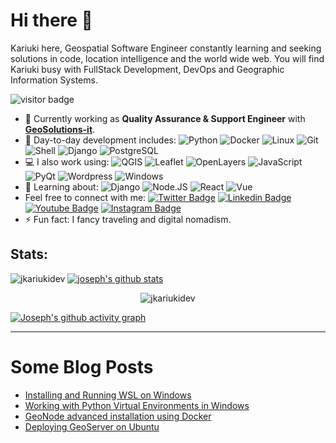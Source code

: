 # Hi there 👋

Kariuki here, Geospatial Software Engineer constantly learning and seeking solutions in code, location intelligence and the world wide web. You will find Kariuki busy with FullStack Development, DevOps and Geographic Information Systems.

<img src="https://visitor-badge.laobi.icu/badge?page_id=jkariukidev.jkariukidev" alt="visitor badge"/>

- 🏢 Currently working as **Quality Assurance & Support Engineer** with [**GeoSolutions-it**](https://github.com/geosolutions-it/).
- 🚀 Day-to-day development includes: 
  ![Python](https://img.shields.io/badge/-Python-8fcfd1?style=plastic&logo=Python)
  ![Docker](https://img.shields.io/badge/-docker-1642B6?style=plastic&logo=docker)
  ![Linux](https://img.shields.io/badge/-Linux-black?style=plastic&logo=linux)
  ![Git](https://img.shields.io/badge/-Git-black?style=plastic&logo=git)
  ![Shell](https://img.shields.io/badge/Shell_Script-121011?style=plastic&logo=gnu-bash&logoColor=blue)
  ![Django](https://img.shields.io/badge/-Django-092E20?style=plastic&logo=Django)
  ![PostgreSQL](https://img.shields.io/badge/-PostgreSQL-336791?style=plastic&logo=postgresql)
- 💻 I also work using:
  ![QGIS](https://img.shields.io/badge/-QGIS-092E20?style=plastic&logo=qgis)
  ![Leaflet](https://img.shields.io/badge/-Leaflet-1gead1?style=plastic&logo=Leaflet)
  ![OpenLayers](https://img.shields.io/badge/-OpenLayers-4fcfd1?style=plastic&logo=OpenLayers)
  ![JavaScript](https://img.shields.io/badge/-JavaScript-black?style=plastic&logo=javascript)
  ![PyQt](https://img.shields.io/badge/-PyQt-394459?style=plastic&logo=qt)
  ![Wordpress](https://img.shields.io/badge/-wordpress-394459?style=plastic&logo=wordpress)
  ![Windows](https://img.shields.io/badge/-Windows-1572B6?&style=plastic&logo=windows)
- 🌱 Learning about:
  ![Django](https://img.shields.io/badge/-Django-092E20?style=plastic&logo=Django)
  ![Node.JS](https://img.shields.io/badge/-Node.JS-black?style=plastic&logo=Node.js) 
  ![React](https://img.shields.io/badge/-React-3b2e5a?style=plastic&logo=react)
  ![Vue](https://img.shields.io/badge/Vue.js-35495E?style=plastic&logo=vue.js&logoColor=4FC08D)
- Feel free to connect with me: 
[![Twitter Badge](https://img.shields.io/badge/-jkariukidev-blue?style=plastic&logo=Twitter&logoColor=white&link=https://twitter.com/jkariukidev/)](https://twitter.com/jkariukidev/)
[![Linkedin Badge](https://img.shields.io/badge/-jkariukidev-blue?style=plastic&logo=Linkedin&logoColor=white&link=https://www.linkedin.com/in/josephkariuki/)](https://www.linkedin.com/in/josephkariuki/)
[![Youtube Badge](https://img.shields.io/badge/-JosephKariuki-darkred?style=plastic&logo=youtube&logoColor=white&link=https://www.youtube.com/channel/UCGQiFQyfPSoOgVhLRiuEXTQ)](https://www.youtube.com/channel/UCGQiFQyfPSoOgVhLRiuEXTQ)
[![Instagram Badge](https://img.shields.io/badge/-jkariukidev-purple?style=plastic&logo=instagram&logoColor=white&link=https://instagram.com/jkariukidev/)](https://instagram.com/jkariukidev)
- ⚡️ Fun fact: I fancy traveling and digital nomadism.

## Stats:

![jkariukidev](https://github-readme-stats.vercel.app/api/top-langs?username=jkariukidev&show_icons=true&locale=en&layout=compact) [![joseph's github stats](https://github-readme-stats.vercel.app/api?username=jkariukidev&theme=dark&show_icons=true)](https://github.com/jkariukidev)

<p align="center"><img src="https://github-readme-streak-stats.herokuapp.com/?user=jkariukidev&theme=black-ice&hide_border=true&stroke=0000&background=0D1117&ring=e05397&fire=e05397&currStreakLabel=e05397&bg_color=30,e96443,904e95&title_color=fff&text_color=fff" alt="jkariukidev" /></p>

[![Joseph's github activity graph](https://activity-graph.herokuapp.com/graph?username=jkariukidev&theme=react-dark)](https://github.com/jkariukidev)


* * *


# Some Blog Posts


- [Installing and Running WSL on Windows](https://josephkariuki.com/programming/enabling-running-wsl/)
- [Working with Python Virtual Environments in Windows](https://josephkariuki.com/programming/working-with-python-virtual-environments-in-windows/)
- [GeoNode advanced installation using Docker](https://josephkariuki.com/gis/geonode-basic-installation-using-docker/)
- [Deploying GeoServer on Ubuntu](https://josephkariuki.com/gis/installing-qgis-in-ubuntu/)
